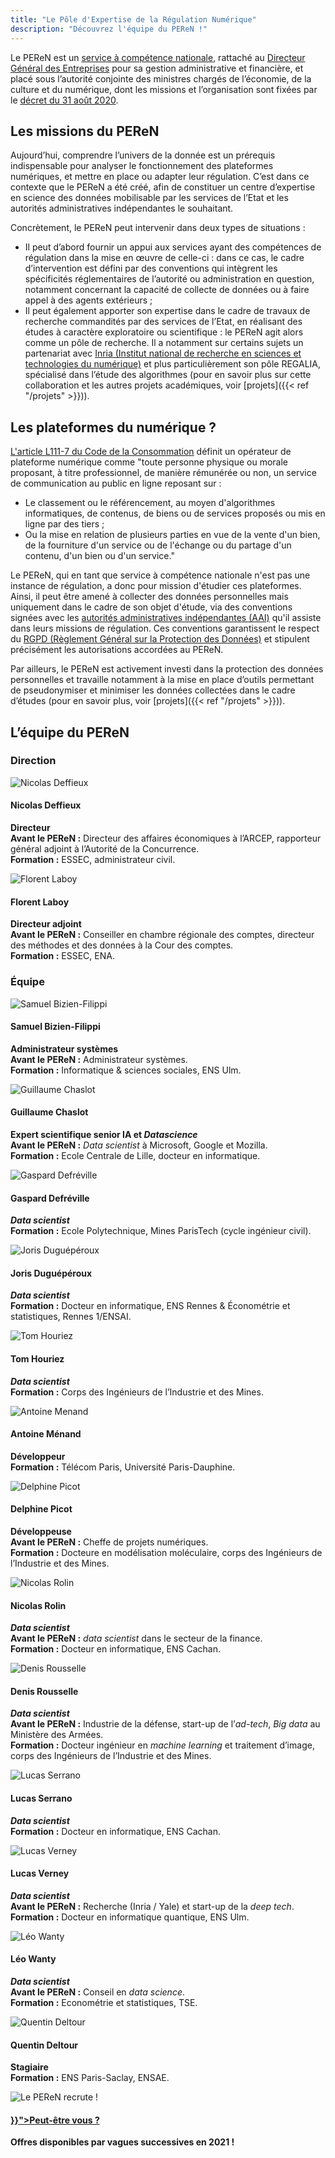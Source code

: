 ```yaml
---
title: "Le Pôle d'Expertise de la Régulation Numérique"
description: "Découvrez l'équipe du PEReN !"
---
```



Le PEReN est un [service à compétence nationale][1], rattaché au [Directeur Général des Entreprises][2] pour sa gestion administrative et financière, et placé sous l’autorité conjointe des ministres chargés de l’économie, de la culture et du numérique, dont les missions et l’organisation sont fixées par le [décret du 31 août 2020][3].





## Les missions du PEReN

Aujourd’hui, comprendre l’univers de la donnée est un prérequis indispensable pour analyser le fonctionnement des plateformes numériques, et mettre en place ou adapter leur régulation. C’est dans ce contexte que le PEReN a été créé, afin de constituer un centre d’expertise en science des données mobilisable par les services de l’Etat et les autorités administratives indépendantes le souhaitant.


Concrètement, le PEReN peut intervenir dans deux types de situations :
-	Il peut d’abord fournir un appui aux services ayant des compétences de régulation dans la mise en œuvre de celle-ci : dans ce cas, le cadre d’intervention est défini par des conventions qui intègrent les spécificités réglementaires de l’autorité ou administration en question, notamment concernant la capacité de collecte de données ou à faire appel à des agents extérieurs ;
-	Il peut également apporter son expertise dans le cadre de travaux de recherche commandités par des services de l’Etat, en réalisant des études à caractère exploratoire ou scientifique : le PEReN agit alors comme un pôle de recherche. Il a notamment sur certains sujets un partenariat avec [Inria (Institut national de recherche en sciences et technologies du numérique)][4] et plus particulièrement son pôle REGALIA, spécialisé dans l’étude des algorithmes (pour en savoir plus sur cette collaboration et les autres projets académiques, voir [projets]({{< ref "/projets" >}})).


[1]: https://www.vie-publique.fr/fiches/20245-les-services-competence-nationale
[2]: https://www.entreprises.gouv.fr/fr
[3]: https://www.legifrance.gouv.fr/jorf/id/JORFTEXT000042297154
[4]: https://inria.fr/fr


## Les plateformes du numérique ?


[L'article L111-7 du Code de la Consommation][6] définit un opérateur de plateforme numérique comme "toute personne physique ou morale proposant, à titre professionnel, de manière rémunérée ou non, un service de communication au public en ligne reposant sur :
* Le classement ou le référencement, au moyen d'algorithmes informatiques, de contenus, de biens ou de services proposés ou mis en ligne par des tiers ;
* Ou la mise en relation de plusieurs parties en vue de la vente d'un bien, de la fourniture d'un service ou de l'échange ou du partage d'un contenu, d'un bien ou d'un service."

Le PEReN, qui en tant que service à compétence nationale n'est pas une instance de régulation, a donc pour mission d'étudier ces plateformes. Ainsi, il peut être amené à collecter des données personnelles mais uniquement dans le cadre de son objet d'étude, via des conventions signées avec les [autorités administratives indépendantes (AAI)][5] qu'il assiste dans leurs missions de régulation. Ces conventions garantissent le respect du [RGPD (Règlement Général sur la Protection des Données)][7] et stipulent précisément les autorisations accordées au PEReN.

Par ailleurs, le PEReN est activement investi dans la protection des données personnelles et travaille notamment à la mise en place d’outils permettant de pseudonymiser et minimiser les données collectées dans le cadre d’études (pour en savoir plus, voir [projets]({{< ref "/projets" >}})).



[5]: https://www.vie-publique.fr/fiches/les-autorites-administratives-independantes
[6]: https://www.legifrance.gouv.fr/codes/article_lc/LEGIARTI000033219601/
[7]: https://www.cnil.fr/fr/comprendre-le-rgpd


## L’équipe du PEReN

### Direction

<div class="fr-grid-row fr-grid-row--gutters fr-grid-row--center fr-my-0">
    <div class="fr-col-6 fr-col-lg-3">
        <div class="fr-tile fr-enlarge-link">
            <div class="fr-tile__img">
                <img src="NicolasD.png" class="fr-responsive-img" title="Nicolas Deffieux" alt="Nicolas Deffieux" />
            </div>
            <div class="fr-tile__body">
                <h4 class="fr-tile__title">Nicolas Deffieux</h4>
                <p class="fr-tile__desc center">
                    <strong>Directeur</strong><br>
                    <strong>Avant le PEReN :</strong> Directeur des affaires économiques à l’ARCEP, rapporteur général adjoint à l’Autorité de la Concurrence.<br>
                    <strong>Formation :</strong> ESSEC, administrateur civil.
                </p>
            </div>
        </div>
    </div>
    <div class="fr-col-6 fr-col-lg-3">
        <div class="fr-tile fr-enlarge-link">
            <div class="fr-tile__img">
                <img src="Florent.png" class="fr-responsive-img" title="Florent Laboy" alt="Florent Laboy" />
            </div>
            <div class="fr-tile__body">
                <h4 class="fr-tile__title">Florent Laboy</h4>
                <p class="fr-tile__desc center">
                    <strong>Directeur adjoint</strong><br>
                    <strong>Avant le PEReN :</strong> Conseiller en chambre régionale des comptes, directeur des méthodes et des données à la Cour des comptes.<br>
                    <strong>Formation :</strong> ESSEC, ENA.
                </p>
            </div>
        </div>
    </div>
</div>

### Équipe

<div class="fr-grid-row fr-grid-row--gutters fr-grid-row--center">
    <div class="fr-col-6 fr-col-lg-3">
        <div class="fr-tile fr-enlarge-link">
            <div class="fr-tile__img">
                <img src="Samuel.png" class="fr-responsive-img"titre="Samuel Bizien-Filippi" alt="Samuel Bizien-Filippi" />
            </div>
            <div class="fr-tile__body">
                <h4 class="fr-tile__title">Samuel Bizien-Filippi</h4>
                <p class="fr-tile__desc center">
                    <strong>Administrateur systèmes</strong><br>
                    <strong>Avant le PEReN :</strong> Administrateur systèmes.<br>
                    <strong>Formation :</strong> Informatique & sciences sociales, ENS Ulm.
                </p>
            </div>
        </div>
    </div>
    <div class="fr-col-6 fr-col-lg-3">
        <div class="fr-tile fr-enlarge-link">
            <div class="fr-tile__img">
                <img src="guillaume.png" class="fr-responsive-img" titre="Guillaume Chaslot" alt="Guillaume Chaslot" />
            </div>
            <div class="fr-tile__body">
                <h4 class="fr-tile__title">Guillaume Chaslot</h4>
                <p class="fr-tile__desc center">
                    <strong>Expert scientifique senior IA et <em lang="en">Datascience</em></strong><br>
                    <strong>Avant le PEReN :</strong> <em lang="en">Data scientist</em> à Microsoft, Google et Mozilla.<br>
                    <strong>Formation :</strong> Ecole Centrale de Lille, docteur en informatique.
                </p>
            </div>
        </div>
    </div>
    <div class="fr-col-6 fr-col-lg-3">
        <div class="fr-tile">
            <div class="fr-tile__img">
                <img src="Gaspard.png" class="fr-responsive-img" title="Gaspard Defréville" alt="Gaspard Defréville" />
            </div>
            <div class="fr-tile__body">
                <h4 class="fr-tile__title">Gaspard Defréville</h4>
                <p class="fr-tile__desc center">
                    <strong><em lang="en">Data scientist</em></strong><br>
                    <strong>Formation :</strong> Ecole Polytechnique, Mines ParisTech (cycle ingénieur civil).
                </p>
            </div>
        </div>
    </div>
    <div class="fr-col-6 fr-col-lg-3">
        <div class="fr-tile">
            <div class="fr-tile__img">
                <img src="Joris.png" class="fr-responsive-img" title="Joris Duguépéroux" alt="Joris Duguépéroux" />
            </div>
            <div class="fr-tile__body">
                <h4 class="fr-tile__title">Joris Duguépéroux</h4>
                <p class="fr-tile__desc center">
                    <strong><em lang="en">Data scientist</em></strong><br>
                    <strong>Formation :</strong> Docteur en informatique, ENS Rennes & Économétrie et statistiques, Rennes 1/ENSAI.
                </p>
            </div>
        </div>
    </div>
    <div class="fr-col-6 fr-col-lg-3">
        <div class="fr-tile fr-enlarge-link">
            <div class="fr-tile__img">
                <img src="Tom.png" class="fr-responsive-img" title="Tom Houriez" alt="Tom Houriez" />
            </div>
            <div class="fr-tile__body">
                <h4 class="fr-tile__title">Tom Houriez</h4>
                <p class="fr-tile__desc center"><strong class="inline-center"><em lang="en">Data scientist</em></strong><br>
                <strong>Formation  :</strong> Corps des Ingénieurs de l’Industrie et des Mines.</p>
            </div>
        </div>
    </div>
    <div class="fr-col-6 fr-col-lg-3">
        <div class="fr-tile fr-enlarge-link">
            <div class="fr-tile__img">
                <img src="Antoine.png" class="fr-responsive-img" title="Antoine Menand" alt="Antoine Menand" />
            </div>
            <div class="fr-tile__body">
                <h4 class="fr-tile__title">Antoine Ménand</h4>
                <p class="fr-tile__desc center">
                    <strong>Développeur</strong><br>
                    <strong>Formation :</strong> Télécom Paris, Université Paris-Dauphine.
                </p>
            </div>
        </div>
    </div>
    <div class="fr-col-6 fr-col-lg-3">
        <div class="fr-tile fr-enlarge-link">
            <div class="fr-tile__img">
                <img src="Delphine.png" class="fr-responsive-img" title="Delphine Picot" alt="Delphine Picot" />
            </div>
            <div class="fr-tile__body">
                <h4 class="fr-tile__title">Delphine Picot</h4>
                <p class="fr-tile__desc center">
                    <strong>Développeuse</strong><br>
                    <strong>Avant le PEReN :</strong> Cheffe de projets numériques.<br>
                    <strong>Formation :</strong> Docteure en modélisation moléculaire, corps des Ingénieurs de l’Industrie et des Mines.
                </p>
            </div>
        </div>
    </div>
    <div class="fr-col-6 fr-col-lg-3">
        <div class="fr-tile fr-enlarge-link">
            <div class="fr-tile__img">
                <img src="NicolasR.png" class="fr-responsive-img" title="Nicolas Rolin" alt="Nicolas Rolin" />
            </div>
            <div class="fr-tile__body">
                <h4 class="fr-tile__title">Nicolas Rolin</h4>
                <p class="fr-tile__desc center">
                    <strong><em lang="en">Data scientist</em></strong><br>
                    <strong>Avant le PEReN :</strong> <em lang="en"> data scientist </em> dans le secteur de la finance.<br>
                    <strong>Formation :</strong> Docteur en informatique, ENS Cachan.
                </p>
            </div>
        </div>
    </div>
    <div class="fr-col-6 fr-col-lg-3">
        <div class="fr-tile fr-enlarge-link">
            <div class="fr-tile__img">
                <img src="Denis.png" class="fr-responsive-img" title="Denis Rousselle" alt="Denis Rousselle" />
            </div>
            <div class="fr-tile__body">
                <h4 class="fr-tile__title">Denis Rousselle</h4>
                <p class="fr-tile__desc center">
                    <strong><em lang="en">Data scientist</em></strong><br>
                    <strong>Avant le PEReN :</strong> Industrie de la défense, start-up de l’<em lang="en">ad-tech</em>, <em lang="en">Big data</em> au Ministère des Armées.<br>
                    <strong>Formation :</strong> Docteur ingénieur en <em lang="en">machine learning</em> et traitement d’image, corps des Ingénieurs de l’Industrie et des Mines.
                </p>
            </div>
        </div>
    </div>
    <div class="fr-col-6 fr-col-lg-3">
        <div class="fr-tile fr-enlarge-link">
            <div class="fr-tile__img">
                <img src="LucasS.png" class="fr-responsive-img" title="Lucas Serrano" alt="Lucas Serrano" />
            </div>
            <div class="fr-tile__body">
                <h4 class="fr-tile__title">Lucas Serrano</h4>
                <p class="fr-tile__desc center">
                    <strong><em lang="en">Data scientist</em></strong><br>
                    <strong>Formation :</strong> Docteur en informatique, ENS Cachan.
                </p>
            </div>
        </div>
    </div>
    <div class="fr-col-6 fr-col-lg-3">
        <div class="fr-tile fr-enlarge-link">
            <div class="fr-tile__img">
                <img src="LucasV.png" class="fr-responsive-img" title="Lucas Verney" alt="Lucas Verney" />
            </div>
            <div class="fr-tile__body">
                <h4 class="fr-tile__title">Lucas Verney</h4>
                <p class="fr-tile__desc center">
                    <strong><em lang="en">Data scientist</em></strong><br>
                    <strong>Avant le PEReN :</strong> Recherche (Inria / Yale) et start-up de la <em lang="en">deep tech</em>.<br>
                    <strong>Formation :</strong> Docteur en informatique quantique, ENS Ulm.
                </p>
            </div>
        </div>
    </div>
    <div class="fr-col-6 fr-col-lg-3">
        <div class="fr-tile fr-enlarge-link">
            <div class="fr-tile__img">
                <img src="Leo.png" class="fr-responsive-img" titre="Léo Wanty" alt="Léo Wanty" />
            </div>
            <div class="fr-tile__body">
                <h4 class="fr-tile__title">Léo Wanty</h4>
                <p class="fr-tile__desc center">
                    <strong><em lang="en"> Data scientist </em></strong><br>
                    <strong>Avant le PEReN :</strong> Conseil en <em lang="en">data science</em>.<br>
                    <strong>Formation :</strong> Econométrie et statistiques, TSE.
                </p>
            </div>
        </div>
    </div>
    <div class="fr-col-6 fr-col-lg-3">
        <div class="fr-tile fr-enlarge-link">
            <div class="fr-tile__img">
                <img src="Quentin.png" class="fr-responsive-img" title="Quentin Deltour" alt="Quentin Deltour" />
            </div>
            <div class="fr-tile__body">
                <h4 class="fr-tile__title">Quentin Deltour</h4>
                <p class="fr-tile__desc center">
                    <strong>Stagiaire</strong><br>
                    <strong>Formation :</strong> ENS Paris-Saclay, ENSAE.
                </p>
            </div>
        </div>
    </div>
    <div class="fr-col-6 fr-col-lg-3">
        <div class="fr-tile fr-enlarge-link">
            <div class="fr-tile__img">
                <img src="undraw_interview_rmcf.svg" class="fr-responsive-img" title="Le PEReN recrute !" alt="Le PEReN recrute !" />
            </div>
            <div class="fr-tile__body">
                <h4 class="fr-tile__title"><a class="fr-tile__link" href="{{< ref "/recrutement" >}}">Peut-être vous ?</a></h4>
                <p class="fr-tile__desc center"><strong>Offres disponibles par vagues successives en 2021 !</strong></p>
            </div>
        </div>
    </div>
</div>
